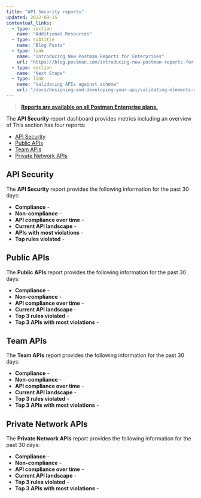 ```yaml
---
title: "API Security reports"
updated: 2022-09-15
contextual_links:
  - type: section
    name: "Additional Resources"
  - type: subtitle
    name: "Blog Posts"
  - type: link
    name: "Introducing New Postman Reports for Enterprises"
    url: "https://blog.postman.com/introducing-new-postman-reports-for-enterprises/"
  - type: section
    name: "Next Steps"
  - type: link
    name: "Validating APIs against schema"
    url: "/docs/designing-and-developing-your-api/validating-elements-against-schema/"
---
```


> [**Reports are available on all Postman Enterprise plans.**](https://www.postman.com/pricing)

The **API Security** report dashboard provides metrics including an overview of <!-- TODO: fill this in --> This section has four reports:

* [API Security](#api-security)
* [Public APIs](#public-apis)
* [Team APIs](#team-apis)
* [Private Network APIs](#private-network-apis)

## API Security

The **API Security** report provides the following information for the past 30 days:

* **Compliance** -
* **Non-compliance** -
* **API compliance over time** -
* **Current API landscape** -
* **APIs with most violations** -
* **Top rules violated** -

## Public APIs

The **Public APIs** report provides the following information for the past 30 days:

* **Compliance** -
* **Non-compliance** -
* **API compliance over time** -
* **Current API landscape** -
* **Top 3 rules violated** -
* **Top 3 APIs with most violations** -

## Team APIs

The **Team APIs** report provides the following information for the past 30 days:

* **Compliance** -
* **Non-compliance** -
* **API compliance over time** -
* **Current API landscape** -
* **Top 3 rules violated** -
* **Top 3 APIs with most violations** -

## Private Network APIs

The **Private Network APIs** report provides the following information for the past 30 days:

* **Compliance** -
* **Non-compliance** -
* **API compliance over time** -
* **Current API landscape** -
* **Top 3 rules violated** -
* **Top 3 APIs with most violations** -
